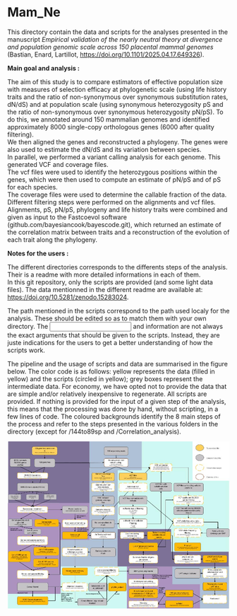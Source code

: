 # Mam_Ne

This directory contain the data and scripts for the analyses presented in the manuscript _Empirical validation of the nearly neutral theory at divergence and population genomic scale across 150 placental mammal genomes_ (Bastian, Enard, Lartillot, https://doi.org/10.1101/2025.04.17.649326). 

**Main goal and analysis :**

The aim of this study is to compare estimators of effective population size with measures of selection efficacy at phylogenetic scale (using life history traits and the ratio of non-synonymous over synonymous substitution rates, dN/dS) and at population scale (using synonymous heterozygosity pS and the ratio of non-synonymous over synonymous heterozygosity pN/pS).
To do this, we annotated around 150 mammalian genomes and identified approximately 8000 single-copy orthologous genes (6000 after quality filtering).\
We then aligned the genes and reconstructed a phylogeny. The genes were also used to estimate the dN/dS and its variation between species.\
In parallel, we performed a variant calling analysis for each genome. This generated VCF and coverage files.\
The vcf files were used to identify the heterozygous positions within the genes, which were then used to compute an estimate of pN/pS and of pS for each species.\
The coverage files were used to determine the callable fraction of the data.\
Different filtering steps were performed on the alignments and vcf files.
Alignments, pS,  pN/pS, phylogeny and life history traits were combined and given as input to the Fastcoevol software (github.com/bayesiancook/bayescode.git), which returned an estimate of the correlation matrix between traits and a reconstruction of the evolution of each trait along the phylogeny.

**Notes for the users :**

The different directories corresponds to the differents steps of the analysis. Their is a readme with more detailed informations in each of them.\
In this git repository, only the scripts are provided (and some light data files). The data mentionned in the different readme are available at: https://doi.org/10.5281/zenodo.15283024.

The path mentioned in the scripts correspond to the path used localy for the analysis. These should be edited so as to match them with your own directory.
The <input> and <output> information are not always the exact arguments that should be given to the scripts. Instead, they are juste indications for the users to get a better understanding of how the scripts work.

The pipeline and the usage of scripts and data are summarised in the figure below. The color code is as follows: yellow represents the data (filled in yellow) and the scripts (circled in yellow); grey boxes represent the intermediate data.
For economy, we have opted not to provide the data that are simple and/or relatively inexpensive to regenerate. All scripts are provided. If nothing is provided for the input of a given step of the analysis, this means that the processing was done by hand, without scripting, in a few lines of code.
The coloured backgrounds identify the 8 main steps of the process and refer to the steps presented in the various folders in the directory (except for /144to89sp and /Correlation_analysis).

![Summary flow chart of the data analysis (maj 21/03/25)](pipeline_scheme.png)


